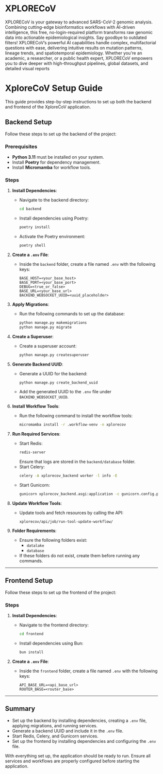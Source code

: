 # XPLORECoV

XPLORECoV is your gateway to advanced SARS-CoV-2 genomic analysis. Combining cutting-edge bioinformatics workflows with AI-driven intelligence, this free, no-login-required platform transforms raw genomic data into actionable epidemiological insights. Say goodbye to outdated filters! XPLORECoV’s powerful AI capabilities handle complex, multifactorial questions with ease, delivering intuitive results on mutation patterns, lineage trends, and spatiotemporal epidemiology. Whether you're an academic, a researcher, or a public health expert, XPLORECoV empowers you to dive deeper with high-throughput pipelines, global datasets, and detailed visual reports

# XploreCoV Setup Guide

This guide provides step-by-step instructions to set up both the backend and frontend of the XploreCoV application.

## Backend Setup

Follow these steps to set up the backend of the project:

### Prerequisites

-   **Python 3.11** must be installed on your system.
-   Install **Poetry** for dependency management.
-   Install **Micromamba** for workflow tools.

### Steps

1. **Install Dependencies**:

    - Navigate to the backend directory:
        ```bash
        cd backend
        ```
    - Install dependencies using Poetry:
        ```bash
        poetry install
        ```
    - Activate the Poetry environment:
        ```bash
        poetry shell
        ```

2. **Create a `.env` File**:

    - Inside the `backend` folder, create a file named `.env` with the following keys:
        ```env
        BASE_HOST=<your_base_host>
        BASE_PORT=<your_base_port>
        DEBUG=<true_or_false>
        BASE_URL=<your_base_url>
        BACKEND_WEBSOCKET_UUID=<uuid_placeholder>
        ```

3. **Apply Migrations**:

    - Run the following commands to set up the database:
        ```bash
        python manage.py makemigrations
        python manage.py migrate
        ```

4. **Create a Superuser**:

    - Create a superuser account:
        ```bash
        python manage.py createsuperuser
        ```

5. **Generate Backend UUID**:

    - Generate a UUID for the backend:
        ```bash
        python manage.py create_backend_uuid
        ```
    - Add the generated UUID to the `.env` file under `BACKEND_WEBSOCKET_UUID`.

6. **Install Workflow Tools**:

    - Run the following command to install the workflow tools:
        ```bash
        micromamba install -r .workflow-venv -n xplorecov
        ```

7. **Run Required Services**:

    - Start Redis:
        ```bash
        redis-server
        ```
        Ensure that logs are stored in the `backend/database` folder.
    - Start Celery:
        ```bash
        celery -A xplorecov_backend worker -l info -E
        ```
    - Start Gunicorn:
        ```bash
        gunicorn xplorecov_backend.asgi:application -c gunicorn.config.py
        ```

8. **Update Workflow Tools**:

    - Update tools and fetch resources by calling the API:
        ```
        xplorecov/api/job/run-tool-update-workflow/
        ```

9. **Folder Requirements**:
    - Ensure the following folders exist:
        - `datalake`
        - `database`
    - If these folders do not exist, create them before running any commands.

---

## Frontend Setup

Follow these steps to set up the frontend of the project:

### Steps

1. **Install Dependencies**:

    - Navigate to the frontend directory:
        ```bash
        cd frontend
        ```
    - Install dependencies using Bun:
        ```bash
        bun install
        ```

2. **Create a `.env` File**:
    - Inside the `frontend` folder, create a file named `.env` with the following keys:
        ```env
        API_BASE_URL=<api_base_url>
        ROUTER_BASE=<router_base>
        ```

---

## Summary

-   Set up the backend by installing dependencies, creating a `.env` file, applying migrations, and running services.
-   Generate a backend UUID and include it in the `.env` file.
-   Start Redis, Celery, and Gunicorn services.
-   Set up the frontend by installing dependencies and configuring the `.env` file.

With everything set up, the application should be ready to run. Ensure all services and workflows are properly configured before starting the application.

